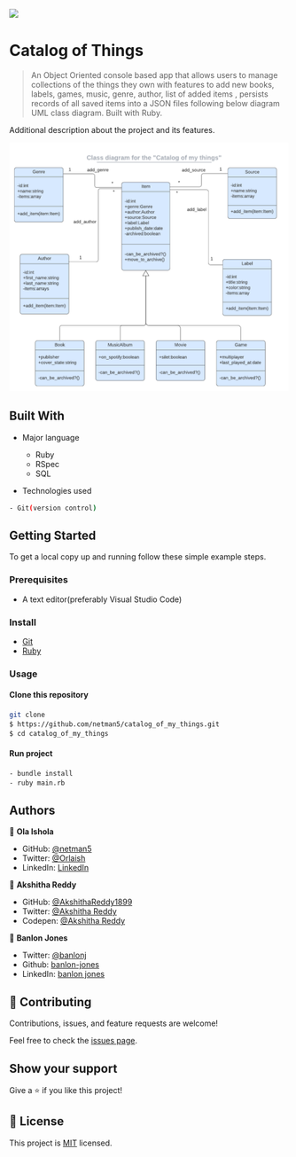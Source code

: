 ![](https://img.shields.io/badge/catalog-things-goldenrod)


# Catalog of Things


> An Object Oriented console based app that allows users to manage collections of the things they own with features to add new books, labels, games, music, genre, author, list of added items , persists records of all saved items into a JSON files following below diagram UML class diagram. Built with Ruby.

Additional description about the project and its features.

![app](./catalog_of_my_things.png)

## Built With

- Major language
  - Ruby
  - RSpec
  - SQL

- Technologies used

```bash
- Git(version control)
```

## Getting Started

To get a local copy up and running follow these simple example steps.


### Prerequisites

- A text editor(preferably Visual Studio Code)

### Install

- [Git](https://git-scm.com/downloads)
- [Ruby](https://www.ruby-lang.org/en/downloads/)

### Usage

#### Clone this repository

```bash
git clone
$ https://github.com/netman5/catalog_of_my_things.git
$ cd catalog_of_my_things
```

#### Run project

```bash
- bundle install
- ruby main.rb
```

## Authors

👤 **Ola Ishola**

- GitHub: [@netman5](https://github.com/netman5)
- Twitter: [@Orlaish](https://twitter.com/Orlaish)
- LinkedIn: [LinkedIn](https://www.linkedin.com/in/ola-ishola/)

👤 **Akshitha Reddy**

- GitHub: [@AkshithaReddy1899](https://github.com)
- Twitter: [@Akshitha Reddy](https://twitter.com)
- Codepen: [@Akshitha Reddy](https://codepen.io/Akshitha_Reddy)

👤 **Banlon Jones**
- Twitter: [@banlonj](https://twitter.com/banlonjones)
- Github: [banlon-jones](https://github.com/banlon-jones)
- LinkedIn: [banlon jones](https://www.linkedin.com/in/banlon-jones-b0205812a)

## 🤝 Contributing

Contributions, issues, and feature requests are welcome!

Feel free to check the [issues page](https://github.com/netman5/catalog_of_my_things/issues).

## Show your support

Give a ⭐️ if you like this project!

## 📝 License

This project is [MIT](https://opensource.org/licenses/MIT) licensed.